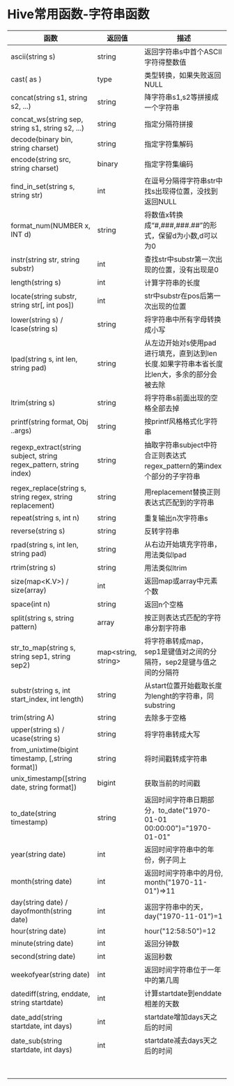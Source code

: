 # Hive常用函数-字符串函数

| 函数                                                         | 返回值              | 描述                                                         |
| ------------------------------------------------------------ | ------------------- | ------------------------------------------------------------ |
| ascii(string s)                                              | string              | 返回字符串s中首个ASCII字符得整数值                           |
| cast(<expr> as <type>)                                       | type                | 类型转换，如果失败返回NULL                                   |
| concat(string s1, string s2, ...)                            | string              | 降字符串s1,s2等拼接成一个字符串                              |
| concat_ws(string sep, string s1, string s2, ...)             | string              | 指定分隔符拼接                                               |
| decode(binary bin, string charset)                           | string              | 指定字符集解码                                               |
| encode(string src, string charset)                           | binary              | 指定字符集编码                                               |
| find_in_set(string s, string str)                            | int                 | 在逗号分隔得字符串str中找s出现得位置，没找到返回NULL         |
| format_num(NUMBER x, INT d)                                  | string              | 将数值x转换成“#,###,###.##”的形式，保留d为小数,d可以为0      |
| instr(string str, string substr)                             | int                 | 查找str中substr第一次出现的位置，没有出现是0                 |
| length(string s)                                             | int                 | 计算字符串的长度                                             |
| locate(string substr, string str[, int pos])                 | int                 | str中substr在pos后第一次出现的位置                           |
| lower(string s) / lcase(string s)                            | string              | 将字符串中所有字母转换成小写                                 |
| lpad(string s, int len, string pad)                          | string              | 从左边开始对s使用pad进行填充，直到达到len长度.如果字符串本省长度比len大，多余的部分会被去除 |
| ltrim(string s)                                              | string              | 将字符串s前面出现的空格全部去掉                              |
| printf(string format, Obj ..args)                            | string              | 按printf风格格式化字符串                                     |
| regexp_extract(string subject, string regex_pattern, string index) | string              | 抽取字符串subject中符合正则表达式regex_pattern的第index个部分的子字符串 |
| regex_replace(string s, string regex, string replacement)    | string              | 用replacement替换正则表达式匹配到的字符串                    |
| repeat(string s, int n)                                      | string              | 重复输出n次字符串s                                           |
| reverse(string s)                                            | string              | 反转字符串                                                   |
| rpad(string s, int len, string pad)                          | string              | 从右边开始填充字符串，用法类似lpad                           |
| rtrim(string s)                                              | string              | 用法类似ltrim                                                |
| size(map<K.V>) / size(array<T>)                              | int                 | 返回map或array中元素个数                                     |
| space(int n)                                                 | string              | 返回n个空格                                                  |
| split(string s, string pattern)                              | array<string>       | 按正则表达式匹配的字符串分割字符串                           |
| str_to_map(string s, string sep1, string sep2)               | map<string, string> | 将字符串转成map，sep1是键值对之间的分隔符，sep2是键与值之间的分隔符 |
| substr(string s, int start_index, int length)                | string              | 从start位置开始截取长度为lenght的字符串，同substring         |
| trim(string A)                                               | string              | 去除多于空格                                                 |
| upper(string s) / ucase(string s)                            | string              | 将字符串转成大写                                             |
| from_unixtime(bigint timestamp, [,string format])            | string              | 将时间戳转成字符串                                           |
| unix_timestamp([string date, string format])                 | bigint              | 获取当前的时间戳                                             |
| to_date(string timestamp)                                    | string              | 返回时间字符串日期部分，to_date("1970-01-01 00:00:00")="1970-01-01" |
| year(string date)                                            | int                 | 返回时间字符串中的年份，例子同上                             |
| month(string date)                                           | int                 | 返回时间字符串中的月份, month("1970-11-01")=>11              |
| day(string date) / dayofmonth(string date)                   | int                 | 返回字符串中的天，day("1970-11-01")=1                        |
| hour(string date)                                            | int                 | hour("12:58:50")=12                                          |
| minute(string date)                                          | int                 | 返回分钟数                                                   |
| second(string date)                                          | int                 | 返回秒数                                                     |
| weekofyear(string date)                                      | int                 | 返回时间字符串位于一年中的第几周                             |
| datediff(string, enddate, string startdate)                  | int                 | 计算startdate到enddate相差的天数                             |
| date_add(string startdate, int days)                         | int                 | startdate增加days天之后的时间                                |
| date_sub(string startdate, int days)                         | int                 | startdate减去days天之后的时间                                |
|                                                              |                     |                                                              |
|                                                              |                     |                                                              |
|                                                              |                     |                                                              |
|                                                              |                     |                                                              |
|                                                              |                     |                                                              |
|                                                              |                     |                                                              |
|                                                              |                     |                                                              |
|                                                              |                     |                                                              |


